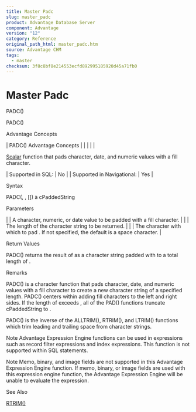 ```yaml
---
title: Master Padc
slug: master_padc
product: Advantage Database Server
component: Advantage
version: "12"
category: Reference
original_path_html: master_padc.htm
source: Advantage CHM
tags:
  - master
checksum: 3f8c8bf8e214553ecfd892995185920d45a71fb0
---
```


# Master Padc

PADC()

PADC()

Advantage Concepts

| PADC()  Advantage Concepts |  |  |  |  |

[Scalar](master_supported_scalar_functions.md) function that pads character, date, and numeric values with a fill character.

| Supported in SQL: | No |
| Supported in Navigational: | Yes |

Syntax

PADC(<exp>, <nLength>, [<cFillChar>]) à cPaddedString

Parameters

| <exp> | A character, numeric, or date value to be padded with a fill character. |
| <nLength> | The length of the character string to be returned. |
| <cFillChar> | The character with which to pad <exp>. If not specified, the default is a space character. |

Return Values

PADC() returns the result of <exp> as a character string padded with <cFillChar> to a total length of <nLength>.

Remarks

PADC() is a character function that pads character, date, and numeric values with a fill character to create a new character string of a specified length. PADC() centers <exp> within <nLength> adding fill characters to the left and right sides. If the length of <exp> exceeds <nLength>, all of the PAD() functions truncate cPaddedString to <nLength>.

PADC() is the inverse of the ALLTRIM(), RTRIM(), and LTRIM() functions which trim leading and trailing space from character strings.

Note Advantage Expression Engine functions can be used in expressions such as record filter expressions and index expressions. This function is not supported within SQL statements.

Note Memo, binary, and image fields are not supported in this Advantage Expression Engine function. If memo, binary, or image fields are used with this expression engine function, the Advantage Expression Engine will be unable to evaluate the expression.

See Also

[RTRIM()](master_rtrim.md)
